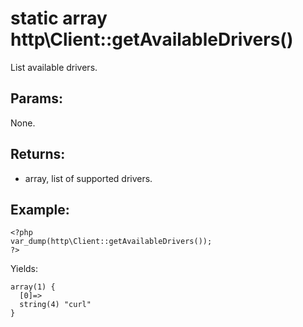 # static array http\Client::getAvailableDrivers()

List available drivers.

## Params:

None.

## Returns:

* array, list of supported drivers.

## Example:

    <?php
    var_dump(http\Client::getAvailableDrivers());
    ?>

Yields:

    array(1) {
      [0]=>
      string(4) "curl"
    }
